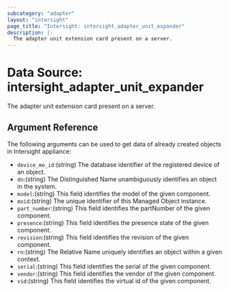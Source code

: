 ```yaml
---
subcategory: "adapter"
layout: "intersight"
page_title: "Intersight: intersight_adapter_unit_expander"
description: |-
  The adapter unit extension card present on a server.
---
```


# Data Source: intersight_adapter_unit_expander
The adapter unit extension card present on a server.
## Argument Reference
The following arguments can be used to get data of already created objects in Intersight appliance:
* `device_mo_id`:(string) The database identifier of the registered device of an object. 
* `dn`:(string) The Distinguished Name unambiguously identifies an object in the system. 
* `model`:(string) This field identifies the model of the given component. 
* `moid`:(string) The unique identifier of this Managed Object instance. 
* `part_number`:(string) This field identifies the partNumber of the given component. 
* `presence`:(string) This field identifies the presence state of the given component. 
* `revision`:(string) This field identifies the revision of the given component. 
* `rn`:(string) The Relative Name uniquely identifies an object within a given context. 
* `serial`:(string) This field identifies the serial of the given component. 
* `vendor`:(string) This field identifies the vendor of the given component. 
* `vid`:(string) This field identifies the virtual id of the given component. 
